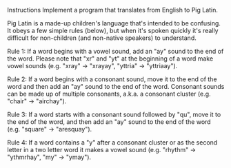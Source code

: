 Instructions
Implement a program that translates from English to Pig Latin.

Pig Latin is a made-up children's language that's intended to be confusing.
It obeys a few simple rules (below), but when it's spoken quickly it's really difficult for non-children (and non-native speakers) to understand.

Rule 1: If a word begins with a vowel sound, add an "ay" sound to the end of the word.
Please note that "xr" and "yt" at the beginning of a word make vowel sounds (e.g. "xray" -> "xrayay", "yttria" -> "yttriaay").

Rule 2: If a word begins with a consonant sound, move it to the end of the word and then add an "ay" sound to the end of the word.
Consonant sounds can be made up of multiple consonants, a.k.a. a consonant cluster (e.g. "chair" -> "airchay").

Rule 3: If a word starts with a consonant sound followed by "qu", move it to the end of the word,
and then add an "ay" sound to the end of the word (e.g. "square" -> "aresquay").

Rule 4: If a word contains a "y" after a consonant cluster or as the second letter in a two letter word it makes a vowel sound (e.g. "rhythm" -> "ythmrhay", "my" -> "ymay").